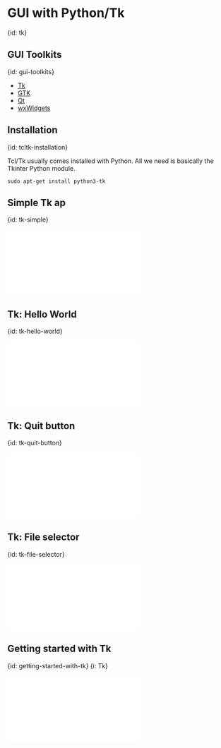 # GUI with Python/Tk
{id: tk}

## GUI Toolkits
{id: gui-toolkits}

* [Tk](https://docs.python.org/3/library/tk.html)
* [GTK](http://www.pygtk.org/)
* [Qt](https://wiki.python.org/moin/PyQt)
* [wxWidgets](http://wxpython.org/)


## Installation
{id: tcltk-installation}


Tcl/Tk usually comes installed with Python. All we need is basically the Tkinter Python module.

```
sudo apt-get install python3-tk
```


## Simple Tk ap
{id: tk-simple}

![](examples/tk/simple.py)


## Tk: Hello World
{id: tk-hello-world}

![](examples/tk/hello_world.py)


## Tk: Quit button
{id: tk-quit-button}

![](examples/tk/quit.py)


## Tk: File selector
{id: tk-file-selector}

![](examples/tk/file_selector.py)


## Getting started with Tk
{id: getting-started-with-tk}
{i: Tk}

![](examples/tk/tk_example.py)

